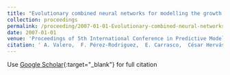 ```yaml
---
title: "Evolutionary combined neural networks for modelling the growth boundaries for a five strain Staphylococcus cocktail against temperature and pH and water activity"
collection: proceedings
permalink: /proceeding/2007-01-01-Evolutionary-combined-neural-networks-for-modelling-the-growth-boundaries-for-a-five-strain-Staphylococcus-cocktail-against-temperature-and-pH-and-water-activity
date: 2007-01-01
venue: 'Proceedings of 5th International Conference in Predictive Modelling in Foods (PMF07)'
citation: ' A. Valero,  F. Pérez-Rodriguez,  E. Carrasco,  César Hervás-Martínez,  Pedro Antonio Gutiérrez,  Juan Carlos Fernández,  R.M. Garcia,  G. Zurera, &quot;Evolutionary combined neural networks for modelling the growth boundaries for a five strain Staphylococcus cocktail against temperature and pH and water activity.&quot; Proceedings of 5th International Conference in Predictive Modelling in Foods (PMF07), 2007, Athens, Greece, pp.291--294.'
---
```

Use [Google Scholar](https://scholar.google.com/scholar?q=Evolutionary+combined+neural+networks+for+modelling+the+growth+boundaries+for+a+five+strain+Staphylococcus+cocktail+against+temperature+and+pH+and+water+activity){:target="_blank"} for full citation